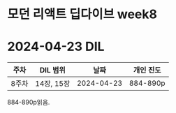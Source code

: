 # 모던 리액트 딥다이브 week8
# 2024-04-23 DIL

|주차|DIL 범위|날짜|개인 진도|
|------|---|---|---|
| 8주차 |14장, 15장|2024-04-23|884-890p|


884-890p읽음.

